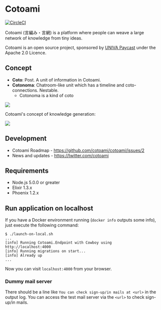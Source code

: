 Cotoami
=======

[![CircleCI](https://circleci.com/gh/cotoami/cotoami.svg?style=svg)](https://circleci.com/gh/cotoami/cotoami)

Cotoami (言編み・言網) is a platform where people can weave a large network of knowledge from tiny ideas.

Cotoami is an open source project, sponsored by [UNIVA Paycast](https://www.univapay.com) under the Apache 2.0 Licence.


## Concept

* **Coto**: Post. A unit of information in Cotoami.
* **Cotonoma**: Chatroom-like unit which has a timeline and coto-connections. Nestable.
    * Cotonoma is a kind of coto

![](docs/images/cotoami-model.png)

Cotoami's concept of knowledge generation:

![](docs/images/cotoami-concept.png)


## Development

* Cotoami Roadmap - https://github.com/cotoami/cotoami/issues/2
* News and updates - https://twitter.com/cotoami


## Requirements

* Node.js 5.0.0 or greater
* Elixir 1.3.x
* Phoenix 1.2.x


## Run application on localhost

If you have a Docker environment running (`docker info` outputs some info), just execute the following command:

```
$ ./launch-on-local.sh
...
[info] Running Cotoami.Endpoint with Cowboy using http://localhost:4000
[info] Running migrations on start...
[info] Already up
...
```

Now you can visit `localhost:4000` from your browser.

### Dummy mail server

There should be a line like `You can check sign-up/in mails at <url>` in the output log.
You can access the test mail server via the `<url>` to check sign-up/in mails.
